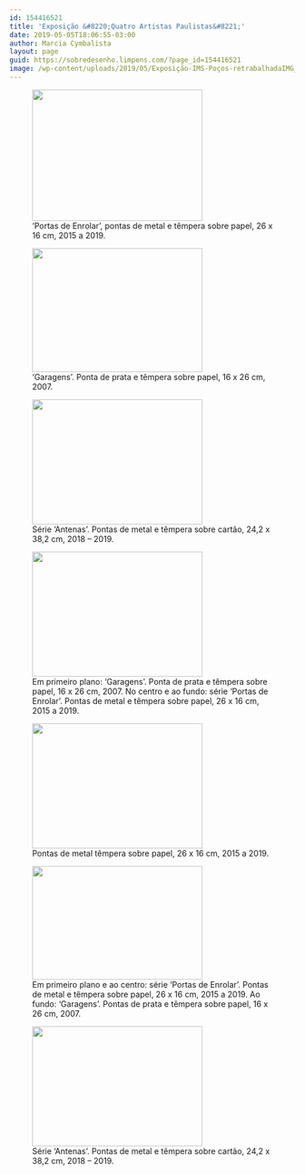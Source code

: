 ```yaml
---
id: 154416521
title: 'Exposição &#8220;Quatro Artistas Paulistas&#8221;'
date: 2019-05-05T18:06:55-03:00
author: Marcia Cymbalista
layout: page
guid: https://sobredesenho.limpens.com/?page_id=154416521
image: /wp-content/uploads/2019/05/Exposição-IMS-Poços-retrabalhadaIMG_20190412_170724-1200x845.jpg
---
```

<div id='gallery-27' class='gallery galleryid-154416521 gallery-columns-3 gallery-size-medium'>
  <figure class='gallery-item'> 
  
  <div class='gallery-icon landscape'>
    <a href='https://i0.wp.com/sobredesenho.limpens.com/wp-content/uploads/2019/05/IMS-Poços-Portas-de-Enrolar-Coloridas-retrabalhadas.jpg?ssl=1'><img width="300" height="231" src="https://i0.wp.com/sobredesenho.limpens.com/wp-content/uploads/2019/05/IMS-Poços-Portas-de-Enrolar-Coloridas-retrabalhadas.jpg?resize=300%2C231&#038;ssl=1" class="attachment-medium size-medium" alt="" loading="lazy" aria-describedby="gallery-27-154416542" srcset="https://i0.wp.com/sobredesenho.limpens.com/wp-content/uploads/2019/05/IMS-Poços-Portas-de-Enrolar-Coloridas-retrabalhadas.jpg?resize=300%2C231&ssl=1 300w, https://i0.wp.com/sobredesenho.limpens.com/wp-content/uploads/2019/05/IMS-Poços-Portas-de-Enrolar-Coloridas-retrabalhadas.jpg?resize=768%2C590&ssl=1 768w, https://i0.wp.com/sobredesenho.limpens.com/wp-content/uploads/2019/05/IMS-Poços-Portas-de-Enrolar-Coloridas-retrabalhadas.jpg?resize=1024%2C787&ssl=1 1024w, https://i0.wp.com/sobredesenho.limpens.com/wp-content/uploads/2019/05/IMS-Poços-Portas-de-Enrolar-Coloridas-retrabalhadas.jpg?resize=1200%2C922&ssl=1 1200w, https://i0.wp.com/sobredesenho.limpens.com/wp-content/uploads/2019/05/IMS-Poços-Portas-de-Enrolar-Coloridas-retrabalhadas.jpg?w=1680&ssl=1 1680w, https://i0.wp.com/sobredesenho.limpens.com/wp-content/uploads/2019/05/IMS-Poços-Portas-de-Enrolar-Coloridas-retrabalhadas.jpg?w=2520&ssl=1 2520w" sizes="(max-width: 300px) 85vw, 300px" data-recalc-dims="1" /></a>
  </div><figcaption class='wp-caption-text gallery-caption' id='gallery-27-154416542'> &#8216;Portas de Enrolar&#8217;, pontas de metal e têmpera sobre papel, 26 x 16 cm, 2015 a 2019. </figcaption></figure><figure class='gallery-item'> 
  
  <div class='gallery-icon landscape'>
    <a href='https://i1.wp.com/sobredesenho.limpens.com/wp-content/uploads/2019/05/IMS-Poços-Portas-de-Garagem-Retrabalhadas.jpg?ssl=1'><img width="300" height="218" src="https://i1.wp.com/sobredesenho.limpens.com/wp-content/uploads/2019/05/IMS-Poços-Portas-de-Garagem-Retrabalhadas.jpg?resize=300%2C218&#038;ssl=1" class="attachment-medium size-medium" alt="" loading="lazy" aria-describedby="gallery-27-154416541" srcset="https://i1.wp.com/sobredesenho.limpens.com/wp-content/uploads/2019/05/IMS-Poços-Portas-de-Garagem-Retrabalhadas.jpg?resize=300%2C218&ssl=1 300w, https://i1.wp.com/sobredesenho.limpens.com/wp-content/uploads/2019/05/IMS-Poços-Portas-de-Garagem-Retrabalhadas.jpg?resize=768%2C557&ssl=1 768w, https://i1.wp.com/sobredesenho.limpens.com/wp-content/uploads/2019/05/IMS-Poços-Portas-de-Garagem-Retrabalhadas.jpg?resize=1024%2C743&ssl=1 1024w, https://i1.wp.com/sobredesenho.limpens.com/wp-content/uploads/2019/05/IMS-Poços-Portas-de-Garagem-Retrabalhadas.jpg?resize=1200%2C870&ssl=1 1200w, https://i1.wp.com/sobredesenho.limpens.com/wp-content/uploads/2019/05/IMS-Poços-Portas-de-Garagem-Retrabalhadas.jpg?w=1680&ssl=1 1680w, https://i1.wp.com/sobredesenho.limpens.com/wp-content/uploads/2019/05/IMS-Poços-Portas-de-Garagem-Retrabalhadas.jpg?w=2520&ssl=1 2520w" sizes="(max-width: 300px) 85vw, 300px" data-recalc-dims="1" /></a>
  </div><figcaption class='wp-caption-text gallery-caption' id='gallery-27-154416541'> &#8216;Garagens&#8217;. Ponta de prata e têmpera sobre papel, 16 x 26 cm, 2007. </figcaption></figure><figure class='gallery-item'> 
  
  <div class='gallery-icon landscape'>
    <a href='https://i0.wp.com/sobredesenho.limpens.com/wp-content/uploads/2019/05/ImsPoçosRetrabalhadaIMG_20190412_170805.jpg?ssl=1'><img width="300" height="220" src="https://i0.wp.com/sobredesenho.limpens.com/wp-content/uploads/2019/05/ImsPoçosRetrabalhadaIMG_20190412_170805.jpg?resize=300%2C220&#038;ssl=1" class="attachment-medium size-medium" alt="" loading="lazy" aria-describedby="gallery-27-154416527" srcset="https://i0.wp.com/sobredesenho.limpens.com/wp-content/uploads/2019/05/ImsPoçosRetrabalhadaIMG_20190412_170805.jpg?resize=300%2C220&ssl=1 300w, https://i0.wp.com/sobredesenho.limpens.com/wp-content/uploads/2019/05/ImsPoçosRetrabalhadaIMG_20190412_170805.jpg?resize=768%2C563&ssl=1 768w, https://i0.wp.com/sobredesenho.limpens.com/wp-content/uploads/2019/05/ImsPoçosRetrabalhadaIMG_20190412_170805.jpg?resize=1024%2C751&ssl=1 1024w, https://i0.wp.com/sobredesenho.limpens.com/wp-content/uploads/2019/05/ImsPoçosRetrabalhadaIMG_20190412_170805.jpg?resize=1200%2C880&ssl=1 1200w, https://i0.wp.com/sobredesenho.limpens.com/wp-content/uploads/2019/05/ImsPoçosRetrabalhadaIMG_20190412_170805.jpg?w=1680&ssl=1 1680w, https://i0.wp.com/sobredesenho.limpens.com/wp-content/uploads/2019/05/ImsPoçosRetrabalhadaIMG_20190412_170805.jpg?w=2520&ssl=1 2520w" sizes="(max-width: 300px) 85vw, 300px" data-recalc-dims="1" /></a>
  </div><figcaption class='wp-caption-text gallery-caption' id='gallery-27-154416527'> Série &#8216;Antenas&#8217;. Pontas de metal e têmpera sobre cartão, 24,2 x 38,2 cm, 2018 &#8211; 2019. </figcaption></figure><figure class='gallery-item'> 
  
  <div class='gallery-icon landscape'>
    <a href='https://i2.wp.com/sobredesenho.limpens.com/wp-content/uploads/2019/05/ims-poçosIMG_20190412_150405.jpg?ssl=1'><img width="300" height="220" src="https://i2.wp.com/sobredesenho.limpens.com/wp-content/uploads/2019/05/ims-poçosIMG_20190412_150405.jpg?resize=300%2C220&#038;ssl=1" class="attachment-medium size-medium" alt="" loading="lazy" aria-describedby="gallery-27-154416526" srcset="https://i2.wp.com/sobredesenho.limpens.com/wp-content/uploads/2019/05/ims-poçosIMG_20190412_150405.jpg?resize=300%2C220&ssl=1 300w, https://i2.wp.com/sobredesenho.limpens.com/wp-content/uploads/2019/05/ims-poçosIMG_20190412_150405.jpg?resize=768%2C564&ssl=1 768w, https://i2.wp.com/sobredesenho.limpens.com/wp-content/uploads/2019/05/ims-poçosIMG_20190412_150405.jpg?resize=1024%2C752&ssl=1 1024w, https://i2.wp.com/sobredesenho.limpens.com/wp-content/uploads/2019/05/ims-poçosIMG_20190412_150405.jpg?resize=1200%2C882&ssl=1 1200w, https://i2.wp.com/sobredesenho.limpens.com/wp-content/uploads/2019/05/ims-poçosIMG_20190412_150405.jpg?w=1680&ssl=1 1680w, https://i2.wp.com/sobredesenho.limpens.com/wp-content/uploads/2019/05/ims-poçosIMG_20190412_150405.jpg?w=2520&ssl=1 2520w" sizes="(max-width: 300px) 85vw, 300px" data-recalc-dims="1" /></a>
  </div><figcaption class='wp-caption-text gallery-caption' id='gallery-27-154416526'> Em primeiro plano: &#8216;Garagens&#8217;. Ponta de prata e têmpera sobre papel, 16 x 26 cm, 2007. No centro e ao fundo: série &#8216;Portas de Enrolar&#8217;. Pontas de metal e têmpera sobre papel, 26 x 16 cm, 2015 a 2019. </figcaption></figure><figure class='gallery-item'> 
  
  <div class='gallery-icon landscape'>
    <a href='https://i1.wp.com/sobredesenho.limpens.com/wp-content/uploads/2019/05/IMS-Poços-retrabalhadaIMG_20190412_170925.jpg?ssl=1'><img width="300" height="220" src="https://i1.wp.com/sobredesenho.limpens.com/wp-content/uploads/2019/05/IMS-Poços-retrabalhadaIMG_20190412_170925.jpg?resize=300%2C220&#038;ssl=1" class="attachment-medium size-medium" alt="" loading="lazy" aria-describedby="gallery-27-154416525" srcset="https://i1.wp.com/sobredesenho.limpens.com/wp-content/uploads/2019/05/IMS-Poços-retrabalhadaIMG_20190412_170925.jpg?resize=300%2C220&ssl=1 300w, https://i1.wp.com/sobredesenho.limpens.com/wp-content/uploads/2019/05/IMS-Poços-retrabalhadaIMG_20190412_170925.jpg?resize=768%2C562&ssl=1 768w, https://i1.wp.com/sobredesenho.limpens.com/wp-content/uploads/2019/05/IMS-Poços-retrabalhadaIMG_20190412_170925.jpg?resize=1024%2C750&ssl=1 1024w, https://i1.wp.com/sobredesenho.limpens.com/wp-content/uploads/2019/05/IMS-Poços-retrabalhadaIMG_20190412_170925.jpg?resize=1200%2C878&ssl=1 1200w, https://i1.wp.com/sobredesenho.limpens.com/wp-content/uploads/2019/05/IMS-Poços-retrabalhadaIMG_20190412_170925.jpg?w=1680&ssl=1 1680w, https://i1.wp.com/sobredesenho.limpens.com/wp-content/uploads/2019/05/IMS-Poços-retrabalhadaIMG_20190412_170925.jpg?w=2520&ssl=1 2520w" sizes="(max-width: 300px) 85vw, 300px" data-recalc-dims="1" /></a>
  </div><figcaption class='wp-caption-text gallery-caption' id='gallery-27-154416525'> Pontas de metal têmpera sobre papel, 26 x 16 cm, 2015 a 2019. </figcaption></figure><figure class='gallery-item'> 
  
  <div class='gallery-icon landscape'>
    <a href='https://i0.wp.com/sobredesenho.limpens.com/wp-content/uploads/2019/05/IMS-Poços-RetrabalhadaIMG_20190412_150423.jpg?ssl=1'><img width="300" height="200" src="https://i0.wp.com/sobredesenho.limpens.com/wp-content/uploads/2019/05/IMS-Poços-RetrabalhadaIMG_20190412_150423.jpg?resize=300%2C200&#038;ssl=1" class="attachment-medium size-medium" alt="" loading="lazy" aria-describedby="gallery-27-154416524" srcset="https://i0.wp.com/sobredesenho.limpens.com/wp-content/uploads/2019/05/IMS-Poços-RetrabalhadaIMG_20190412_150423.jpg?resize=300%2C200&ssl=1 300w, https://i0.wp.com/sobredesenho.limpens.com/wp-content/uploads/2019/05/IMS-Poços-RetrabalhadaIMG_20190412_150423.jpg?resize=768%2C512&ssl=1 768w, https://i0.wp.com/sobredesenho.limpens.com/wp-content/uploads/2019/05/IMS-Poços-RetrabalhadaIMG_20190412_150423.jpg?resize=1024%2C683&ssl=1 1024w, https://i0.wp.com/sobredesenho.limpens.com/wp-content/uploads/2019/05/IMS-Poços-RetrabalhadaIMG_20190412_150423.jpg?resize=1200%2C801&ssl=1 1200w, https://i0.wp.com/sobredesenho.limpens.com/wp-content/uploads/2019/05/IMS-Poços-RetrabalhadaIMG_20190412_150423.jpg?w=1680&ssl=1 1680w, https://i0.wp.com/sobredesenho.limpens.com/wp-content/uploads/2019/05/IMS-Poços-RetrabalhadaIMG_20190412_150423.jpg?w=2520&ssl=1 2520w" sizes="(max-width: 300px) 85vw, 300px" data-recalc-dims="1" /></a>
  </div><figcaption class='wp-caption-text gallery-caption' id='gallery-27-154416524'> Em primeiro plano e ao centro: série &#8216;Portas de Enrolar&#8217;. Pontas de metal e têmpera sobre papel, 26 x 16 cm, 2015 a 2019. Ao fundo: &#8216;Garagens&#8217;. Pontas de prata e têmpera sobre papel, 16 x 26 cm, 2007. </figcaption></figure><figure class='gallery-item'> 
  
  <div class='gallery-icon landscape'>
    <a href='https://i1.wp.com/sobredesenho.limpens.com/wp-content/uploads/2019/05/Exposição-IMS-Poços-retrabalhadaIMG_20190412_170724.jpg?ssl=1'><img width="300" height="211" src="https://i1.wp.com/sobredesenho.limpens.com/wp-content/uploads/2019/05/Exposição-IMS-Poços-retrabalhadaIMG_20190412_170724.jpg?resize=300%2C211&#038;ssl=1" class="attachment-medium size-medium" alt="" loading="lazy" aria-describedby="gallery-27-154416523" srcset="https://i1.wp.com/sobredesenho.limpens.com/wp-content/uploads/2019/05/Exposição-IMS-Poços-retrabalhadaIMG_20190412_170724.jpg?resize=300%2C211&ssl=1 300w, https://i1.wp.com/sobredesenho.limpens.com/wp-content/uploads/2019/05/Exposição-IMS-Poços-retrabalhadaIMG_20190412_170724.jpg?resize=768%2C541&ssl=1 768w, https://i1.wp.com/sobredesenho.limpens.com/wp-content/uploads/2019/05/Exposição-IMS-Poços-retrabalhadaIMG_20190412_170724.jpg?resize=1024%2C721&ssl=1 1024w, https://i1.wp.com/sobredesenho.limpens.com/wp-content/uploads/2019/05/Exposição-IMS-Poços-retrabalhadaIMG_20190412_170724.jpg?resize=1200%2C845&ssl=1 1200w, https://i1.wp.com/sobredesenho.limpens.com/wp-content/uploads/2019/05/Exposição-IMS-Poços-retrabalhadaIMG_20190412_170724.jpg?w=1680&ssl=1 1680w, https://i1.wp.com/sobredesenho.limpens.com/wp-content/uploads/2019/05/Exposição-IMS-Poços-retrabalhadaIMG_20190412_170724.jpg?w=2520&ssl=1 2520w" sizes="(max-width: 300px) 85vw, 300px" data-recalc-dims="1" /></a>
  </div><figcaption class='wp-caption-text gallery-caption' id='gallery-27-154416523'> Série &#8216;Antenas&#8217;. Pontas de metal e têmpera sobre cartão, 24,2 x 38,2 cm, 2018 &#8211; 2019. </figcaption></figure>
</div>